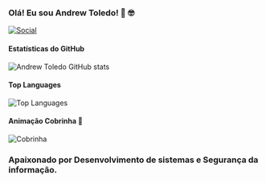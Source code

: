 ### Olá! Eu sou Andrew Toledo! 👋 🤓

[![Social](https://img.shields.io/badge/LinkedIn-0077B5?style=for-the-badge&logo=linkedin&logoColor=white)](https://www.linkedin.com/in/andrew-toledo)

#### Estatísticas do GitHub

![Andrew Toledo GitHub stats](https://github-readme-stats.vercel.app/api?username=AndrewToledo&show_icons=true&theme=dark&count_private=true&hide=prs)

#### Top Languages

![Top Languages](https://github-readme-stats.vercel.app/api/top-langs/?username=AndrewToledo&theme=dark&layout=compact)

#### Animação Cobrinha 🐍

![Cobrinha](https://media.giphy.com/media/j5Qw2yoFf0Xos/giphy.gif)

### Apaixonado por Desenvolvimento de sistemas e Segurança da informação.
